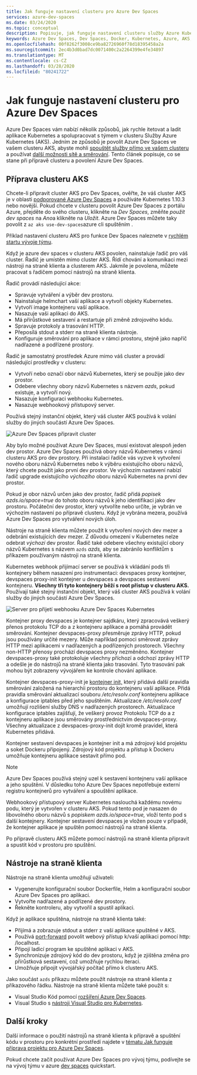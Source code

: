 ```yaml
---
title: Jak funguje nastavení clusteru pro Azure Dev Spaces
services: azure-dev-spaces
ms.date: 03/24/2020
ms.topic: conceptual
description: Popisuje, jak funguje nastavení clusteru služby Azure Kubernetes pro Azure Dev Spaces.
keywords: Azure Dev Spaces, Dev Spaces, Docker, Kubernetes, Azure, AKS, Azure Kubernetes Service, kontejnery
ms.openlocfilehash: 00f8262f3008ce9ba82726960f78d18395458a2a
ms.sourcegitcommit: 2ec4b3d0bad7dc0071400c2a2264399e4fe34897
ms.translationtype: MT
ms.contentlocale: cs-CZ
ms.lasthandoff: 03/28/2020
ms.locfileid: "80241722"
---
```

# <a name="how-setting-up-a-cluster-for-azure-dev-spaces-works"></a>Jak funguje nastavení clusteru pro Azure Dev Spaces

Azure Dev Spaces vám nabízí několik způsobů, jak rychle itetovat a ladit aplikace Kubernetes a spolupracovat s týmem v clusteru Služby Azure Kubernetes (AKS). Jedním ze způsobů je povolit Azure Dev Spaces ve vašem clusteru AKS, abyste mohli [spouštět služby přímo ve vašem clusteru][how-it-works-up] a používat [další možnosti sítě a směrování][how-it-works-routing]. Tento článek popisuje, co se stane při přípravě clusteru a povolení Azure Dev Spaces.

## <a name="prepare-your-aks-cluster"></a>Příprava clusteru AKS

Chcete-li připravit cluster AKS pro Dev Spaces, ověřte, že váš cluster AKS je v oblasti [podporované Azure Dev Spaces][supported-regions] a používáte Kubernetes 1.10.3 nebo novější. Pokud chcete v clusteru povolit Azure Dev Spaces z portálu Azure, přejděte do svého clusteru, klikněte na *Dev Spaces*, změňte *použít dev spaces* na *Ano*a klikněte na *Uložit*. Azure Dev Spaces můžete taky povolit z `az aks use-dev-spaces`azure cli spuštěním .

Příklad nastavení clusteru AKS pro funkce Dev Spaces naleznete v [rychlém startu vývoje týmu][quickstart-team].

Když je azure dev spaces v clusteru AKS povolen, nainstaluje řadič pro váš cluster. Řadič je umístěn mimo cluster AKS. Řídí chování a komunikaci mezi nástroji na straně klienta a clusterem AKS. Jakmile je povolena, můžete pracovat s řadičem pomocí nástrojů na straně klienta.

Řadič provádí následující akce:

* Spravuje vytváření a výběr dev prostoru.
* Nainstaluje helmchart vaší aplikace a vytvoří objekty Kubernetes.
* Vytvoří image kontejneru vaší aplikace.
* Nasazuje vaši aplikaci do AKS.
* Má přírůstkové sestavení a restartuje při změně zdrojového kódu.
* Spravuje protokoly a trasování HTTP.
* Přeposílá stdout a stderr na straně klienta nástroje.
* Konfiguruje směrování pro aplikace v rámci prostoru, stejně jako napříč nadřazené a podřízené prostory.

Řadič je samostatný prostředek Azure mimo váš cluster a provádí následující prostředky v clusteru:

* Vytvoří nebo označí obor názvů Kubernetes, který se použije jako dev prostor.
* Odebere všechny obory názvů Kubernetes s názvem *azds*, pokud existuje, a vytvoří nový.
* Nasazuje konfiguraci webhooku Kubernetes.
* Nasazuje webhookový přístupový server.

Používá stejný instanční objekt, který váš cluster AKS používá k volání služby do jiných součástí Azure Dev Spaces.

![Azure Dev Spaces připravit cluster](media/how-dev-spaces-works/prepare-cluster.svg)

Aby bylo možné používat Azure Dev Spaces, musí existovat alespoň jeden dev prostor. Azure Dev Spaces používá obory názvů Kubernetes v rámci clusteru AKS pro dev prostory. Při instalaci řadiče vás vyzve k vytvoření nového oboru názvů Kubernetes nebo k výběru existujícího oboru názvů, který chcete použít jako první dev prostor. Ve výchozím nastavení nabízí řadič upgrade existujícího *výchozího* oboru názvů Kubernetes na první dev prostor.

Pokud je obor názvů určen jako dev prostor, řadič přidá *popisek azds.io/space=true* do tohoto oboru názvů k jeho identifikaci jako dev prostoru. Počáteční dev prostor, který vytvoříte nebo určíte, je vybrán ve výchozím nastavení po přípravě clusteru. Když je vybrána mezera, používá Azure Dev Spaces pro vytváření nových úloh.

Nástroje na straně klienta můžete použít k vytvoření nových dev mezer a odebrání existujících dev mezer. Z důvodu omezení v Kubernetes nelze odebrat *výchozí* dev prostor. Řadič také odebere všechny existující obory názvů Kubernetes s názvem `azds` *azds,* aby se zabránilo konfliktům s příkazem používaným nástroji na straně klienta.

Kubernetes webhook přijímací server se používá k vkládání pods tři kontejnery během nasazení pro instrumentaci: devspaces proxy kontejner, devspaces proxy-init kontejner u devspaces a devspaces sestavení kontejneru. **Všechny tři tyto kontejnery běží s root přístup v clusteru AKS.** Používají také stejný instanční objekt, který váš cluster AKS používá k volání služby do jiných součástí Azure Dev Spaces.

![Server pro přijetí webhooku Azure Dev Spaces Kubernetes](media/how-dev-spaces-works/kubernetes-webhook-admission-server.svg)

Kontejner proxy devspaces je kontejner sajdkáru, který zpracovává veškerý přenos protokolu TCP do a z kontejneru aplikace a pomáhá provádět směrování. Kontejner devspaces-proxy přesměruje zprávy HTTP, pokud jsou používány určité mezery. Může například pomoci směrovat zprávy HTTP mezi aplikacemi v nadřazených a podřízených prostorech. Všechny non-HTTP přenosy prochází devspaces proxy nezměněno. Kontejner devspaces-proxy také protokoluje všechny příchozí a odchozí zprávy HTTP a odešle je do nástrojů na straně klienta jako trasování. Tyto trasování pak mohou být zobrazeny vývojářem ke kontrole chování aplikace.

Kontejner devspaces-proxy-init je [kontejner init,](https://kubernetes.io/docs/concepts/workloads/pods/init-containers/) který přidává další pravidla směrování založená na hierarchii prostoru do kontejneru vaší aplikace. Přidá pravidla směrování aktualizací souboru */etc/resolv.conf* kontejneru aplikace a konfigurace iptables před jeho spuštěním. Aktualizace */etc/resolv.conf* umožňují rozlišení služby DNS v nadřazených prostorech. Aktualizace konfigurace iptables zajišťují, že veškerý provoz Protokolu TCP do a z kontejneru aplikace jsou směrovány prostřednictvím devspaces-proxy. Všechny aktualizace z devspaces-proxy-init dojít kromě pravidel, která Kubernetes přidává.

Kontejner sestavení devspaces je kontejner init a má zdrojový kód projektu a soket Dockeru připojený. Zdrojový kód projektu a přístup k Dockeru umožňuje kontejneru aplikace sestavit přímo pod.

> [!NOTE]
> Azure Dev Spaces používá stejný uzel k sestavení kontejneru vaší aplikace a jeho spuštění. V důsledku toho Azure Dev Spaces nepotřebuje externí registru kontejnerů pro vytváření a spouštění aplikace.

Webhookový přístupový server Kubernetes naslouchá každému novému podu, který je vytvořen v clusteru AKS. Pokud tento pod je nasazen do libovolného oboru názvů s *popiskem azds.io/space=true,* vloží tento pod s další kontejnery. Kontejner sestavení devspaces je vložen pouze v případě, že kontejner aplikace je spuštěn pomocí nástrojů na straně klienta.

Po přípravě clusteru AKS můžete pomocí nástrojů na straně klienta připravit a spustit kód v prostoru pro spuštění.

## <a name="client-side-tooling"></a>Nástroje na straně klienta

Nástroje na straně klienta umožňují uživateli:
* Vygenerujte konfigurační soubor Dockerfile, Helm a konfigurační soubor Azure Dev Spaces pro aplikaci.
* Vytvořte nadřazené a podřízené dev prostory.
* Řekněte kontroleru, aby vytvořil a spustil aplikaci.

Když je aplikace spuštěna, nástroje na straně klienta také:
* Přijímá a zobrazuje stdout a stderr z vaší aplikace spuštěné v AKS.
* Používá [port-forward](https://kubernetes.io/docs/tasks/access-application-cluster/port-forward-access-application-cluster/) povolit webový přístup k\/vaší aplikaci pomocí http: /localhost.
* Připojí ladicí program ke spuštěné aplikaci v AKS.
* Synchronizuje zdrojový kód do dev prostoru, když je zjištěna změna pro přírůstková sestavení, což umožňuje rychlou iteraci.
* Umožňuje připojit vývojářský počítač přímo k clusteru AKS.

Jako součást `azds` příkazu můžete použít nástroje na straně klienta z příkazového řádku. Nástroje na straně klienta můžete také použít s:

* Visual Studio Kód pomocí [rozšíření Azure Dev Spaces](https://marketplace.visualstudio.com/items?itemName=azuredevspaces.azds).
* Visual Studio s [nástroji Visual Studio pro Kubernetes](https://aka.ms/get-vsk8stools).

## <a name="next-steps"></a>Další kroky

Další informace o použití nástrojů na straně klienta k přípravě a spuštění kódu v prostoru pro konkrétní prostředí najdete v [tématu Jak funguje příprava projektu pro Azure Dev Spaces][how-it-works-prep].

Pokud chcete začít používat Azure Dev Spaces pro vývoj týmu, podívejte se na vývoj týmu v azure [dev spaces][quickstart-team] quickstart.

[how-it-works-prep]: how-dev-spaces-works-prep.md
[how-it-works-routing]: how-dev-spaces-works-routing.md
[how-it-works-up]: how-dev-spaces-works-up.md
[supported-regions]: https://azure.microsoft.com/global-infrastructure/services/?products=kubernetes-service
[quickstart-team]: quickstart-team-development.md